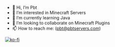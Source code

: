 - 👋 Hi, I’m Pbt
- 👀 I’m interested in Minecraft Servers
- 🌱 I’m currently learning Java
- 💞️ I’m looking to collaborate on Minecraft Plugins
- 📫 How to reach me: (pbt@pbtservers.com)

[![ko-fi](https://ko-fi.com/img/githubbutton_sm.svg)](https://ko-fi.com/T6T2CB7E1)

<!---
PbtServers/PbtServers (This File can Change at any Moment)
--->
